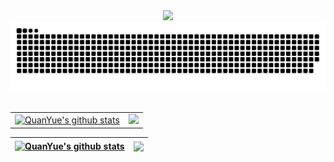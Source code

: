 <div align="center">
  <!-- dynamic typing effect 动态打字效果 -->
  <div>
    <a href="https://github.com/yuequanfighting">
      <img src="https://readme-typing-svg.demolab.com?font=Fira+Code&pause=1000&width=435&lines=Hello,I'm Quan Yue." />
    </a>
  </div>

  <!-- 贪吃蛇代码 -->
  
<picture>
  <source media="(prefers-color-scheme: dark)" srcset="https://raw.githubusercontent.com/yuequanfighting/yuequanfighting/output/github-contribution-grid-snake-dark.svg">
  <source media="(prefers-color-scheme: light)" srcset="https://raw.githubusercontent.com/yuequanfighting/yuequanfighting/output/github-contribution-grid-snake.svg">
  <img alt="github contribution grid snake animation" src="https://raw.githubusercontent.com/yuequanfighting/yuequanfighting/output/github-contribution-grid-snake.svg">
</picture>

 <!-- for beauty 留个空行好看点 -->
  <div>&nbsp;</div>

  
</div>
<table align="center">
  <tr>
    <td>
      <a href="https://github.com/yuequanfighting"><img src="https://github-readme-stats.vercel.app/api?username=yuequanfighting&show_icons=true&include_all_commits=true&theme=buefy&hide_border=true" alt="QuanYue's github stats" /></a>
    </td>
    <td>
      <a href="https://github.com/yuequanfighting"><img src="https://github-readme-stats.vercel.app/api/top-langs/?username=yuequanfighting&layout=compact&theme=buefy&hide_border=true" /></a>
    </td>
  </tr>
</table>


| <a href="https://github.com/yuequanfighting"><img align="center" src="https://github-readme-stats.vercel.app/api?username=yuequanfighting&show_icons=true&include_all_commits=true&theme=buefy&hide_border=true" alt="QuanYue's github stats" /></a> | <a href="https://github.com/yuequanfighting"><img align="center" src="https://github-readme-stats.vercel.app/api/top-langs/?username=yuequanfighting&layout=compact&theme=buefy&hide_border=true" /></a> |
| ------------- | ------------- |
